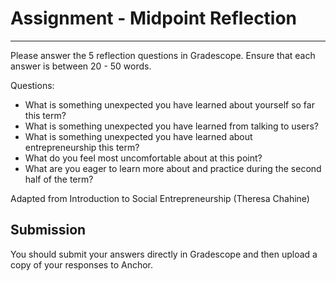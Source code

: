 # Assignment - Midpoint Reflection

---

Please answer the 5 reflection questions in Gradescope. Ensure that each answer is between 20 - 50 words. 

Questions:

- What is something unexpected you have learned about yourself so far this term?
- What is something unexpected you have learned from talking to users?
- What is something unexpected you have learned about entrepreneurship this term?
- What do you feel most uncomfortable about at this point?
- What are you eager to learn more about and practice during the second half of the term?

Adapted from Introduction to Social Entrepreneurship (Theresa Chahine)

## Submission

You should submit your answers directly in Gradescope and then upload a copy of your responses to Anchor. 
